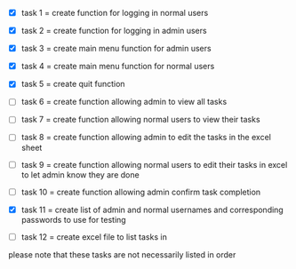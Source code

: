 - [x] task 1 = create function for logging in normal users
- [x] task 2 = create function for logging in admin users
- [x] task 3 = create main menu function for admin users 
- [x] task 4 = create main menu function for normal users
- [x] task 5 = create quit function
- [ ] task 6 = create function allowing admin to view all tasks
- [ ] task 7 = create function allowing normal users to view their tasks
- [ ] task 8 = create function allowing admin to edit the tasks in the excel sheet
- [ ] task 9 = create function allowing normal users to edit their tasks in excel to let admin know they are done
- [ ] task 10 = create function allowing admin confirm task completion
- [x] task 11 = create list of admin and normal usernames and corresponding passwords to use for testing
- [ ] task 12 = create excel file to list tasks in


please note that these tasks are not necessarily listed in order
